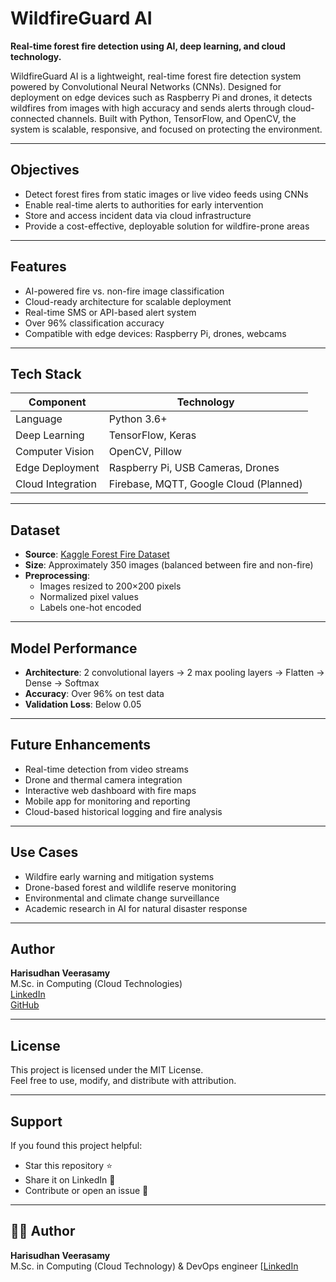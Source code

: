 # WildfireGuard AI

**Real-time forest fire detection using AI, deep learning, and cloud technology.**

WildfireGuard AI is a lightweight, real-time forest fire detection system powered by Convolutional Neural Networks (CNNs). Designed for deployment on edge devices such as Raspberry Pi and drones, it detects wildfires from images with high accuracy and sends alerts through cloud-connected channels. Built with Python, TensorFlow, and OpenCV, the system is scalable, responsive, and focused on protecting the environment.

---

## Objectives

- Detect forest fires from static images or live video feeds using CNNs  
- Enable real-time alerts to authorities for early intervention  
- Store and access incident data via cloud infrastructure  
- Provide a cost-effective, deployable solution for wildfire-prone areas  

---
## Features

- AI-powered fire vs. non-fire image classification  
- Cloud-ready architecture for scalable deployment  
- Real-time SMS or API-based alert system  
- Over 96% classification accuracy  
- Compatible with edge devices: Raspberry Pi, drones, webcams  

---

## Tech Stack

| Component           | Technology                          |
|---------------------|--------------------------------------|
| Language            | Python 3.6+                          |
| Deep Learning       | TensorFlow, Keras                    |
| Computer Vision     | OpenCV, Pillow                       |
| Edge Deployment     | Raspberry Pi, USB Cameras, Drones    |
| Cloud Integration   | Firebase, MQTT, Google Cloud (Planned) |

---

## Dataset

- **Source**: [Kaggle Forest Fire Dataset](https://www.kaggle.com/)
- **Size**: Approximately 350 images (balanced between fire and non-fire)
- **Preprocessing**:
  - Images resized to 200×200 pixels
  - Normalized pixel values
  - Labels one-hot encoded

---

## Model Performance

- **Architecture**: 2 convolutional layers → 2 max pooling layers → Flatten → Dense → Softmax
- **Accuracy**: Over 96% on test data
- **Validation Loss**: Below 0.05

---

## Future Enhancements

- Real-time detection from video streams
- Drone and thermal camera integration
- Interactive web dashboard with fire maps
- Mobile app for monitoring and reporting
- Cloud-based historical logging and fire analysis

---

## Use Cases

- Wildfire early warning and mitigation systems
- Drone-based forest and wildlife reserve monitoring
- Environmental and climate change surveillance
- Academic research in AI for natural disaster response

---

## Author

**Harisudhan Veerasamy**  
M.Sc. in Computing (Cloud Technologies)  
[LinkedIn](https://www.linkedin.com/in/your-profile)  
[GitHub](https://github.com/your-username)

---

## License

This project is licensed under the MIT License.  
Feel free to use, modify, and distribute with attribution.

---

## Support

If you found this project helpful:
- Star this repository ⭐
- Share it on LinkedIn 📢
- Contribute or open an issue 🤝
---

## 👨‍💻 Author

**Harisudhan Veerasamy**  
M.Sc. in Computing (Cloud Technology) & DevOps engineer
[[LinkedIn](https://www.linkedin.com/in/harisudhan-veerasamy-9257b1289/)



